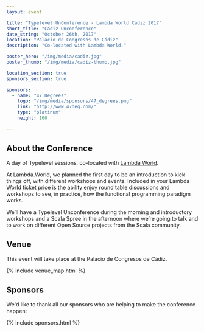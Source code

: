 ```yaml
---
layout: event

title: "Typelevel UnConference - Lambda World Cadiz 2017"
short_title: "Cádiz Unconference"
date_string: "October 26th, 2017"
location: "Palacio de Congresos de Cádiz"
description: "Co-located with Lambda World."

poster_hero: "/img/media/cadiz.jpg"
poster_thumb: "/img/media/cadiz-thumb.jpg"

location_section: true
sponsors_section: true

sponsors:
  - name: "47 Degrees"
    logo: "/img/media/sponsors/47_degrees.png"
    link: "http://www.47deg.com/"
    type: "platinum"
    height: 100
    
---
```


## About the Conference

A day of Typelevel sessions, co-located with [Lambda World](http://www.lambda.world).

At Lambda.World, we planned the first day to be an introduction to kick things off, with different workshops and events. Included in your Lambda World ticket price is the ability enjoy round table discussions and workshops to see, in practice, how the functional programming paradigm works.

We’ll have a Typelevel Unconference during the morning and introductory workshops and a Scala Spree in the afternoon where we’re going to talk and to work on different Open Source projects from the Scala community.

## Venue

This event will take place at the Palacio de Congresos de Cádiz.

{% include venue_map.html %}

## Sponsors

We'd like to thank all our sponsors who are helping to make the conference happen:

{% include sponsors.html %}
